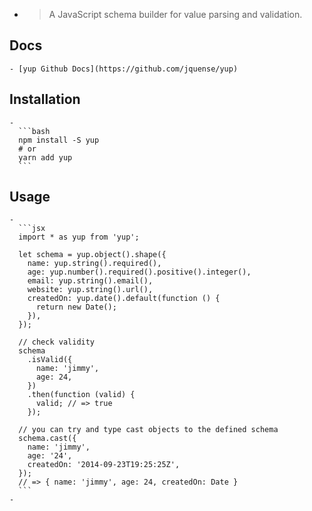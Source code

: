 -
  >A JavaScript schema builder for value parsing and validation.
## Docs
	- [yup Github Docs](https://github.com/jquense/yup)
## Installation
	-
	  ```bash
	  npm install -S yup
	  # or
	  yarn add yup
	  ```
## Usage
	-
	  ```jsx
	  import * as yup from 'yup';
	  
	  let schema = yup.object().shape({
	    name: yup.string().required(),
	    age: yup.number().required().positive().integer(),
	    email: yup.string().email(),
	    website: yup.string().url(),
	    createdOn: yup.date().default(function () {
	      return new Date();
	    }),
	  });
	  
	  // check validity
	  schema
	    .isValid({
	      name: 'jimmy',
	      age: 24,
	    })
	    .then(function (valid) {
	      valid; // => true
	    });
	  
	  // you can try and type cast objects to the defined schema
	  schema.cast({
	    name: 'jimmy',
	    age: '24',
	    createdOn: '2014-09-23T19:25:25Z',
	  });
	  // => { name: 'jimmy', age: 24, createdOn: Date }
	  ```
	-